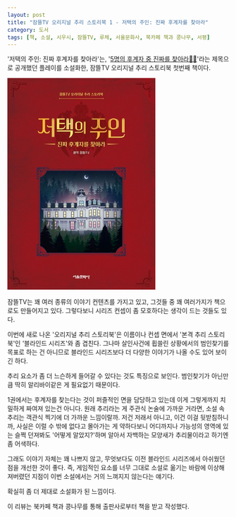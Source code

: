 ```yaml
---
layout: post
title: "잠뜰TV 오리지널 추리 스토리북 1 - 저택의 주인: 진짜 후계자를 찾아라"
category: 도서
tags: [책, 소설, 시우시, 잠뜰TV, 루체, 서울문화사, 북카페 책과 콩나무, 서평]
---
```


'저택의 주인: 진짜 후계자를 찾아라'는,
'[5명의 후계자 중 진짜를 찾아라🤵🔎](https://www.youtube.com/watch?v=3k5xJCM-fs4)'라는 제목으로 공개했던 플레이를 소설화한,
잠뜰TV 오리지널 추리 스토리북 첫번째 책이다.

![표지](/images/who-is-the-owner-of-the-mansion-book-h480.jpg)

잠뜰TV는 꽤 여러 종류의 이야기 컨텐츠를 가지고 있고,
그것들 중 꽤 여러가지가 책으로도 만들어지고 있다.
그렇다보니 시리즈 컨셉이 좀 모호하다는 생각이 드는 것들도 있다.

이번에 새로 나온 '오리지널 추리 스토리북'은
이름이나 컨셉 면에서 '본격 추리 스토리북'인 '블라인드 시리즈'와 좀 겹친다.
그나마 살인사건에 휩쓸린 상황에서의 범인찾기를 목표로 하는 건 아니므로
블라인드 시리즈보다 더 다양한 이야기가 나올 수도 있어 보이긴 하다.

추리 요소가 좀 더 느슨하게 들어갈 수 있다는 것도 특징으로 보인다.
범인찾기가 아닌만큼 딱히 알리바이같은 게 필요없기 때문이다.

1권에서는 후계자를 찾는다는 것이 퍼즐적인 면을 담당하고 있는데
이게 그렇게까지 치밀하게 짜여져 있는건 아니다.
원래 추리라는 게 주관식 논술에 가까운 거라면,
소설 속 추리는 객관식 찍기에 더 가까운 느낌이랄까.
저건 저래서 아니고, 이건 이걸 뒷받침하니까, 사실은 이럴 수 밖에 없다고 몰아가는 게 약하다보니
어디까지나 가능성의 영역에 있는 슬쩍 던져봐도
'어떻게 알았지?'하며 알아서 자백하는 모양새가 추리물이라고 하기엔 좀 어색하다.

그래도 이야기 자체는 꽤 나쁘지 않고,
무엇보다도 이전 블라인드 시리즈에서 아쉬웠던 점을 개선한 것이 좋다.
즉, 게임적인 요소를 너무 그대로 소설로 옮기는 바람에 이상해져버렸던 지점이
이번 소설에서는 거의 느껴지지 않는다는 얘기다.

확실히 좀 더 제대로 소설화가 된 느낌이다.



<div class="im im-info">
이 리뷰는 북카페 책과 콩나무를 통해 출판사로부터 책을 받고 작성했다.
</div>
